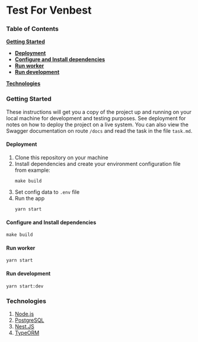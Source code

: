 # Test For Venbest

### Table of Contents
**[Getting Started](#getting-started)**

- **[Deployment](#deployment)**
- **[Configure and Install dependencies](#configure-and-install-dependencies)**
- **[Run worker](#run-worker)**
- **[Run development](#run-development)**

**[Technologies](#technologies)**

### Getting Started

These instructions will get you a copy of the project up and running on your local machine for development and testing purposes. See deployment for notes on how to deploy the project on a live system. You can also view the Swagger documentation on route `/docs` and read the task in the file `task.md`. 

#### Deployment

1. Clone this repository on your machine
2. Install dependencies and create your environment configuration file from example:
   ```shell script
   make build 
   ```
3. Set config data to `.env` file
4. Run the app
   ```shell script
   yarn start
   ```

#### Configure and Install dependencies

```
make build
```

#### Run worker

```
yarn start
```

#### Run development

```
yarn start:dev
```

### Technologies
1. [Node.js](https://nodejs.org/)
2. [PostgreSQL](https://www.postgresql.org/)
3. [Nest.JS](https://nestjs.com/)
4. [TypeORM](https://typeorm.io/)
